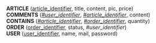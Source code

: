 **ARTICLE** (<ins>article_identifier</ins>, title, content, pic, price)<br>
**COMMENTS** (<ins>_#user_identifier_</ins>, <ins>_#article_identifier_</ins>, content)<br>
**CONTAINS** (<ins>_#article_identifier_</ins>, <ins>_#order_identifier_</ins>, quantity)<br>
**ORDER** (<ins>order_identifier</ins>, status, _#user_identifier_)<br>
**USER** (<ins>user_identifier</ins>, name, mail, password)